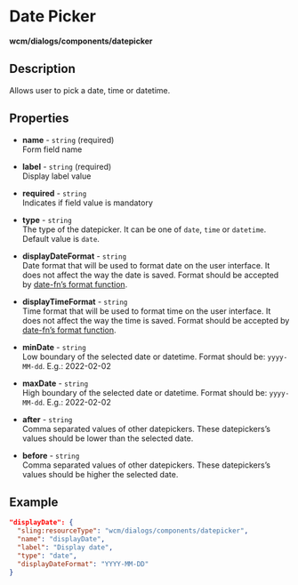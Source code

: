 # Date Picker

**wcm/dialogs/components/datepicker**

## Description

Allows user to pick a date, time or datetime.

## Properties

- **name** - `string` (required)  
    Form field name

- **label** - `string` (required)  
    Display label value

- **required** - `string`  
    Indicates if field value is mandatory

- **type** - `string`  
    The type of the datepicker. It can be one of `date`, `time` or `datetime`. Default value is `date`.

- **displayDateFormat** - `string`  
    Date format that will be used to format date on the user interface. It does not affect the way the date is saved. Format should be accepted by [date-fn’s format function](https://date-fns.org/v1.29.0/docs/format "https://date-fns.org/v1.29.0/docs/format").

- **displayTimeFormat** - `string`  
    Time format that will be used to format time on the user interface. It does not affect the way the time is saved. Format should be accepted by [date-fn’s format function](https://date-fns.org/v1.29.0/docs/format "https://date-fns.org/v1.29.0/docs/format").

- **minDate** - `string`  
    Low boundary of the selected date or datetime. Format should be: `yyyy-MM-dd`. E.g.: 2022-02-02

- **maxDate** - `string`  
    High boundary of the selected date or datetime. Format should be: `yyyy-MM-dd`. E.g.: 2022-02-02

- **after** - `string`  
    Comma separated values of other datepickers. These datepickers’s values should be lower than the selected date.

- **before** - `string`  
    Comma separated values of other datepickers. These datepickers’s values should be higher the selected date.

## Example

```json
"displayDate": {
  "sling:resourceType": "wcm/dialogs/components/datepicker",
  "name": "displayDate",
  "label": "Display date",
  "type": "date",
  "displayDateFormat": "YYYY-MM-DD"
}
```

